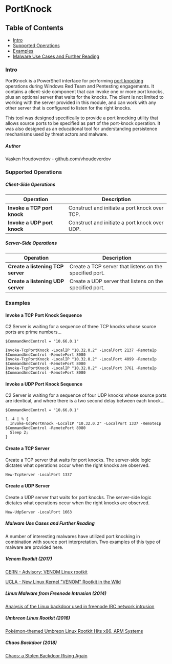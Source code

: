 # PortKnock

## Table of Contents
* [Intro](#intro)
* [Supported Operations](#operations)
* [Examples](#examples)
* [Malware Use Cases and Further Reading](#appendix)

### <a name="intro"></a>Intro
PortKnock is a PowerShell interface for performing [port knocking](https://attack.mitre.org/techniques/T1205/) operations during Windows Red Team and Pentesting engagements. It contains a client-side component that can invoke one or more port knocks, plus an optional server that waits for the knocks.  The client is not limited to working with the server provided in this module, and can work with any other server that is configured to listen for the right knocks.

This tool was designed specifically to provide a port knocking utility that allows source ports to be specified as part of the port-knock operation.
It was also designed as an educational tool for understanding persistence mechanisms used by threat actors and malware.

#####  Author
Vasken Houdoverdov  - github.com/vhoudoverdov

### <a name="operations"></a>Supported Operations
##### <a name="client-operations"></a>Client-Side Operations

| Operation | Description |
| --- | --- |
| **Invoke a TCP port knock** | Construct and initiate a port knock over TCP. |
| **Invoke a UDP port knock** | Construct and initiate a port knock over UDP.|

##### <a name="server-operations"></a>Server-Side Operations

| Operation | Description |
| --- | --- |
| **Create a listening TCP server** | Create a TCP server that listens on the specified port. |
| **Create a listening UDP server** | Create a UDP server that listens on the specified port. |

### <a name="examples"></a>Examples
#### Invoke a TCP Port Knock Sequence
C2 Server is waiting for a sequence of three TCP knocks whose source ports are prime numbers...
```
$CommandAndControl = "10.66.0.1"

Invoke-TcpPortKnock -LocalIP "10.32.0.2" -LocalPort 2137 -RemoteIp $CommandAndControl -RemotePort 8080
Invoke-TcpPortKnock -LocalIP "10.32.0.2" -LocalPort 4099 -RemoteIp $CommandAndControl -RemotePort 8080
Invoke-TcpPortKnock -LocalIP "10.32.0.2" -LocalPort 3761 -RemoteIp $CommandAndControl -RemotePort 8080
```


#### Invoke a UDP Port Knock Sequence
C2 Server is waiting for a sequence of four UDP knocks whose source ports are identical, and where there is a two second delay between each knock...
```
$CommandAndControl = "10.66.0.1"

1..4 | % {
  Invoke-UdpPortKnock -LocalIP "10.32.0.2" -LocalPort 1337 -RemoteIp $CommandAndControl -RemotePort 8080
  Sleep 2;
}
```

#### Create a TCP Server
Create a TCP server that waits for port knocks.  The server-side logic dictates what operations occur when the right knocks are observed.
```
New-TcpServer -LocalPort 1337
```

#### Create a UDP Server
Create a UDP server that waits for port knocks.  The server-side logic dictates what operations occur when the right knocks are observed.
```
New-UdpServer -LocalPort 1663
```

##### <a name="appendix"></a>Malware Use Cases and Further Reading
A number of interesting malwares have utilized port knocking in combination with source port interpretation.  Two examples of this type of malware are provided here.

##### Venom Rootkit (2017)

[CERN - Advisory: VENOM Linux rootkit](https://security.web.cern.ch/security/venom.shtml)

[UCLA - New Linux Kernel "VENOM" Rootkit in the Wild](https://www.it.ucla.edu/security/advisories/new-linux-kernel-venom-rootkit-in-the-wild)

##### Linux Malware from Freenode Intrusion (2014)

[Analysis of the Linux backdoor used in freenode IRC network intrusion](https://www.nccgroup.trust/uk/about-us/newsroom-and-events/blogs/2014/october/analysis-of-the-linux-backdoor-used-in-freenode-irc-network-compromise/)

##### Umbreon Linux Rootkit (2016)
[Pokémon-themed Umbreon Linux Rootkit Hits x86, ARM Systems](https://blog.trendmicro.com/trendlabs-security-intelligence/pokemon-themed-umbreon-linux-rootkit-hits-x86-arm-systems/?_ga=2.180041126.367598458.1505420282-1759340220.1502477046)

##### Chaos Backdoor (2018)
[Chaos: a Stolen Backdoor Rising Again](https://www.gosecure.net/blog/2018/02/14/chaos-a-stolen-backdoor-rising/)
